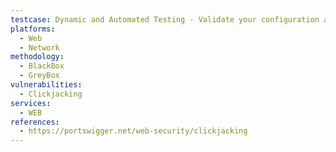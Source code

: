 ```yaml
---
testcase: Dynamic and Automated Testing - Validate your configuration after implementing or updating security headers (e.g., X-Frame-Options, CSP) by revisiting earlier tests and confirming protection remains active. Web (HTTP/HTTPS) service
platforms: 
  - Web
  - Network
methodology: 
  - BlackBox
  - GreyBox
vulnerabilities:
  - Clickjacking
services:
  - WEB
references:
  - https://portswigger.net/web-security/clickjacking
---
```

